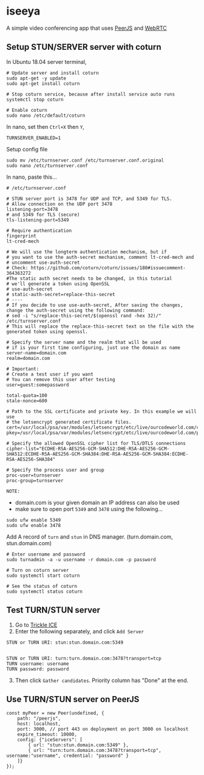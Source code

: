 # iseeya
A simple video conferencing app that uses [PeerJS](https://peerjs.com/) and [WebRTC](https://webrtc.org/)

## Setup STUN/SERVER server with coturn
In Ubuntu 18.04 server terminal,
```
# Update server and install coturn
sudo apt-get -y update
sudo apt-get install coturn

# Stop coturn service, because after install service auto runs
systemctl stop coturn

# Enable coturn
sudo nano /etc/default/coturn
```

In nano, set then `Ctrl+X` then `Y`,
```
TURNSERVER_ENABLED=1
```

Setup config file
```
sudo mv /etc/turnserver.conf /etc/turnserver.conf.original
sudo nano /etc/turnserver.conf
```

In nano, paste this...
```
# /etc/turnserver.conf

# STUN server port is 3478 for UDP and TCP, and 5349 for TLS.
# Allow connection on the UDP port 3478
listening-port=3478
# and 5349 for TLS (secure)
tls-listening-port=5349

# Require authentication
fingerprint
lt-cred-mech

# We will use the longterm authentication mechanism, but if
# you want to use the auth-secret mechanism, comment lt-cred-mech and 
# uncomment use-auth-secret
# Check: https://github.com/coturn/coturn/issues/180#issuecomment-364363272
#The static auth secret needs to be changed, in this tutorial
# we'll generate a token using OpenSSL
# use-auth-secret
# static-auth-secret=replace-this-secret
# ----
# If you decide to use use-auth-secret, After saving the changes, change the auth-secret using the following command:
# sed -i "s/replace-this-secret/$(openssl rand -hex 32)/" /etc/turnserver.conf
# This will replace the replace-this-secret text on the file with the generated token using openssl. 

# Specify the server name and the realm that will be used
# if is your first time configuring, just use the domain as name
server-name=domain.com
realm=domain.com

# Important: 
# Create a test user if you want
# You can remove this user after testing
user=guest:somepassword

total-quota=100
stale-nonce=600

# Path to the SSL certificate and private key. In this example we will use
# the letsencrypt generated certificate files.
cert=/usr/local/psa/var/modules/letsencrypt/etc/live/ourcodeworld.com/cert.pem
pkey=/usr/local/psa/var/modules/letsencrypt/etc/live/ourcodeworld.com/privkey.pem

# Specify the allowed OpenSSL cipher list for TLS/DTLS connections
cipher-list="ECDHE-RSA-AES256-GCM-SHA512:DHE-RSA-AES256-GCM-SHA512:ECDHE-RSA-AES256-GCM-SHA384:DHE-RSA-AES256-GCM-SHA384:ECDHE-RSA-AES256-SHA384"

# Specify the process user and group
proc-user=turnserver
proc-group=turnserver
```
`NOTE:` 
- domain.com is your given domain an IP address can also be used
- make sure to open port `5349` and `3478` using the following...

```
sudo ufw enable 5349
sudo ufw enable 3478
```

Add A record of `turn` and `stun` in DNS manager. (turn.domain.com, stun.domain.com)

```
# Enter username and password
sudo turnadmin -a -u username -r domain.com -p password

# Turn on coturn server
sudo systemctl start coturn

# See the status of coturn
sudo systemctl status coturn
```

## Test TURN/STUN server
1. Go to [Trickle ICE](https://webrtc.github.io/samples/src/content/peerconnection/trickle-ice/)
2. Enter the following separately, and click `Add Server`
```
STUN or TURN URI: stun:stun.domain.com:5349


STUN or TURN URI: turn:turn.domain.com:3478?transport=tcp
TURN username: username
TURN password: password
```
3. Then click `Gather candidates`. Priority column has "Done" at the end.

## Use TURN/STUN server on PeerJS 
```
const myPeer = new Peer(undefined, {
    path: "/peerjs",
    host: localhost,
    port: 3000, // port 443 on deployment on port 3000 on localhost
    expire_timeout: 10000,
    config: {"iceServers": [
        { url: "stun:stun.domain.com:5349" },
        { url: "turn:turn.domain.com:3478?transport=tcp", username:"username", credential: "password" }
    ]}
});
```